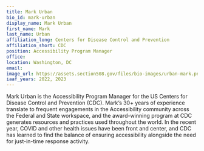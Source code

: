 ```yaml
---
title: Mark Urban
bio_id: mark-urban
display_name: Mark Urban
first_name: Mark
last_name: Urban
affiliation_long: Centers for Disease Control and Prevention
affiliation_short: CDC
position: Accessibility Program Manager
office: 
location: Washington, DC
email: 
image_url: https://assets.section508.gov/files/bio-images/urban-mark.png
iaaf_years: 2022, 2023
---
```

Mark Urban is the Accessibility Program Manager for the US Centers for Disease Control and Prevention (CDC).  Mark’s 30+ years of experience translate to frequent engagements in the Accessibility community across the Federal and State workspace, and the award-winning program at CDC generates resources and practices used throughout the world.  In the recent year, COVID and other health issues have been front and center, and CDC has learned to find the balance of ensuring accessibility alongside the need for just-in-time response activity.